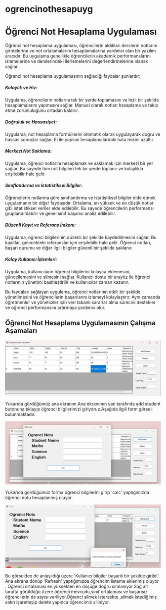 # ogrencinothesapuyg
<h1>Öğrenci Not Hesaplama Uygulaması</h1>

Öğrenci not hesaplama uygulaması, öğrencilerin aldıkları derslerin notlarını girmelerine ve not ortalamalarını hesaplamalarına yardımcı olan bir yazılım aracıdır. Bu uygulama genellikle öğrencilerin akademik performanslarını izlemelerine ve derslerindeki ilerlemelerini değerlendirmelerine olanak sağlar.

Öğrenci not hesaplama uygulamasının sağladığı faydalar şunlardır:

<h5>Kolaylık ve Hız:</h5> Uygulama, öğrencilerin notlarını tek bir yerde toplamasını ve hızlı bir şekilde hesaplamalarını yapmasını sağlar. Manuel olarak notları hesaplama ve takip etme zorunluluğunu ortadan kaldırır.

<h5>Doğruluk ve Hassasiyet:</h5> Uygulama, not hesaplama formüllerini otomatik olarak uygulayarak doğru ve hassas sonuçlar sağlar. El ile yapılan hesaplamalardaki hata riskini azaltır.

<h5>Merkezi Not Saklama:</h5>
Uygulama, öğrenci notlarını hesaplamak ve saklamak için merkezi bir yer sağlar. Bu sayede tüm not bilgileri tek bir yerde toplanır ve kolaylıkla erişilebilir hale gelir.

<h5>Sınıflandırma ve İstatistiksel Bilgiler:</h5>
Öğrencilerin notlarına göre sınıflandırma ve istatistiksel bilgiler elde etmek uygulamanın bir diğer faydasıdır. Ortalama, en yüksek ve en düşük notlar gibi istatistiksel veriler elde edilebilir. Bu sayede öğrencilerin performansı gruplandırılabilir ve genel sınıf başarısı analiz edilebilir.

<h5>Düzenli Kayıt ve Referans İmkanı:</h5>
Uygulama, öğrenci bilgilerinin düzenli bir şekilde kaydedilmesini sağlar. Bu kayıtlar, gelecekteki referanslar için erişilebilir hale gelir. Öğrenci notları, başarı durumu ve diğer ilgili bilgiler güvenli bir şekilde saklanır.

<h5>Kolay Kullanıcı İşlemleri:</h5>
Uygulama, kullanıcıların öğrenci bilgilerini kolayca eklemesini, güncellemesini ve silmesini sağlar. Kullanıcı dostu bir arayüz ile öğrenci notlarının yönetimi basitleştirilir ve kullanıcılar zaman kazanır.

Bu faydaları sağlayan uygulama, öğrenci notlarının etkili bir şekilde yönetilmesini ve öğrencilerin başarılarını izlemeyi kolaylaştırır. Aynı zamanda öğretmenler ve yöneticiler için veri tabanlı kararlar alma sürecini destekler ve öğrenci performansını artırmaya yardımcı olur.



<h2>Öğrenci Not Hesaplama Uygulamasının Çalışma Aşamaları</h2>


<div align="center"><img src="https://github.com/dmedya/ogrencinothesapuyg/blob/main/anaekran.png" width="auto"></div>

Yukarıda gördüğümüz ana ekranım.Ana ekranımın yan tarafında add student butonuna tıklayıp öğrenci bilgilerimizi giriyoruz.Aşağıda ilgili form görseli bulunmaktadır.


<div align="center"><img src = "https://github.com/dmedya/ogrencinothesapuyg/blob/main/anaekran1.png" width="auto"></div>

 Yukarıda gördüğümüz forma öğrenci bilgilerini girip 'calc' yaptığımızda öğrenci notu hesaplanmış oluyor.


<div align="center"><img src = "https://github.com/dmedya/ogrencinothesapuyg/blob/main/anaekran2.png" width="auto"></div>

 Bu görselden de anlaşıldığı üzere 'Kullanıcı bilgiler başarılı bir şekilde girildi'. Ana ekrana dönüp 'Refresh' yaptığımızda öğrencim listeme eklenmiş oluyor .
 Öğrenci ortalaması en yüksekten en düşüğe doğru sıralanıyor.Sağ alt tarafta görüldüğü üzere öğrenci mevcudu,sınıf ortalaması ve başarısız öğrencilerin de sayısı veriliyor.Öğrenci silmek istersekte ,silmek istediğimiz satırı işaretleyip delete yapınca öğrencimiz siliniyor.







<!-- 
<h2>Bu Projeyi Nasıl Yaptım?</h2>


//Öncelikle Visual Studio 2022 kod programını kullandım bu projem için. Programı açıp ordan windows form uygulaması ile bir proje oluşturuyoruz. Form oluşturma //aşamaları aşağıdaki gibidir.

//<div align="center"><img src = "https://github.com/dmedya/ogrencinothesapuyg/blob/main/projeolu%C5%9Ftur.png" width="800" height="700"></div>

//<div align="center"><img src = "https://github.com/dmedya/ogrencinothesapuyg/blob/main/formsec.png " width="800" height="700"></div>

//<div align="center"><img src = "https://github.com/dmedya/ogrencinothesapuyg/blob/main/form1.png" width="800" height="700"></div>

//Araç kutusunda kısmında "GroupBoxu" bulup formumumuzda konumlandırıyoruz .Ardından sol altta özellikler kısmında text kısmında Form1 ismini de  Student Grade Calculator olarak değiştirip araç kutusunda  "label" ekleyip, konumlandırıp text kısmını düzenleyip Student Name ,Matematik...vb kısımları ekliyoruz.

//"GroupBox" kısımlarını ekleyip "label"larımıza metin kutusu oluşturmuş oluyoruz."GroupBox"larımıza isim veriyoruz örneğin student name için oluşturduğumuz //"GroupBox"'a txtStudentname ismini atadık mesela . Diğer "GroupBoxlarımızı" da aynı şekil halletmemiz gerekiyor hallettikten sonra kod kısmına geçiyoruz

//<div align="center"><img src ="https://github.com/dmedya/ogrencinothesapuyg/blob/main/ilkad%C4%B1m.png" width="800" height="700"></div>

//<h2>Kod Kısmı</h2>

//Bu kod bloğu, bir butona tıklandığında çalışacak bir olay işleyicisidir. Bu olay işleyicisi, öğrencinin matematik, İngilizce ve fen derslerinde aldığı notları //alır, toplamını ve ortalamasını hesaplar ve ardından öğrencinin notuna göre bir harf notu ve açıklama belirler.
-->


          



       

       




